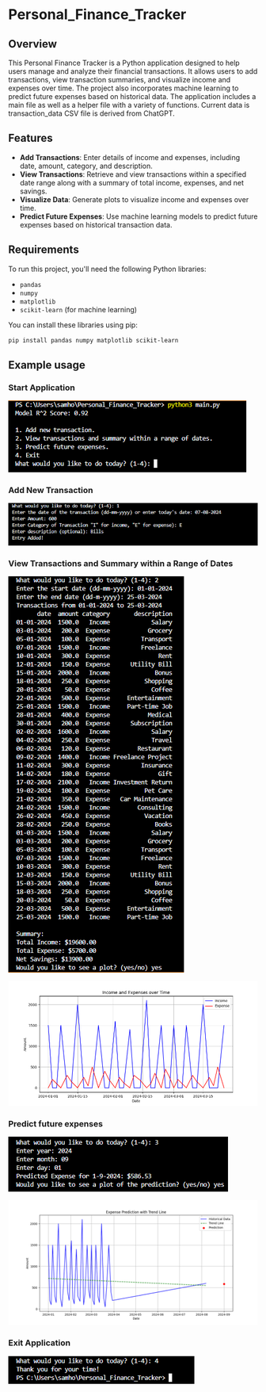 # Personal_Finance_Tracker

## Overview

This Personal Finance Tracker is a Python application designed to help users manage and analyze their financial transactions. It allows users to add transactions, view transaction summaries, and visualize income and expenses over time. The project also incorporates machine learning to predict future expenses based on historical data. The application includes a main file as well as a helper file with a variety of functions. Current data is transaction_data CSV file is derived from ChatGPT.

## Features

- **Add Transactions**: Enter details of income and expenses, including date, amount, category, and description.
- **View Transactions**: Retrieve and view transactions within a specified date range along with a summary of total income, expenses, and net savings.
- **Visualize Data**: Generate plots to visualize income and expenses over time.
- **Predict Future Expenses**: Use machine learning models to predict future expenses based on historical transaction data.

## Requirements

To run this project, you'll need the following Python libraries:

- `pandas`
- `numpy`
- `matplotlib`
- `scikit-learn` (for machine learning)

You can install these libraries using pip:

```bash
pip install pandas numpy matplotlib scikit-learn
```
## Example usage

### Start Application

![start](media/Startingapp.png)

### Add New Transaction

![Trans](media/Entertransaction.png)

### View Transactions and Summary within a Range of Dates

![range](media/seerange.png)

![plot](media/Figure_1.png)

### Predict future expenses

![ML](media/predict.png)

![plot2](media/Figure2.png)

### Exit Application

![exit](media/exit.png)
